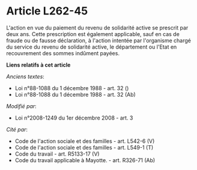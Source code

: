 # Article L262-45

L'action en vue du paiement du revenu de solidarité active se prescrit par deux ans. Cette prescription est également
applicable, sauf en cas de fraude ou de fausse déclaration, à l'action intentée par l'organisme chargé du service du revenu
de solidarité active, le département ou l'Etat en recouvrement des sommes indûment payées.

**Liens relatifs à cet article**

_Anciens textes_:

  - Loi n°88-1088 du 1 décembre 1988 - art. 32 ()
  - Loi n°88-1088 du 1 décembre 1988 - art. 32 (Ab)

_Modifié par_:

  - Loi n°2008-1249 du 1er décembre 2008 - art. 3

_Cité par_:

  - Code de l'action sociale et des familles - art. L542-6 (V)
  - Code de l'action sociale et des familles - art. L549-1 (T)
  - Code du travail - art. R5133-17 (V)
  - Code du travail applicable à Mayotte. - art. R326-71 (Ab)
